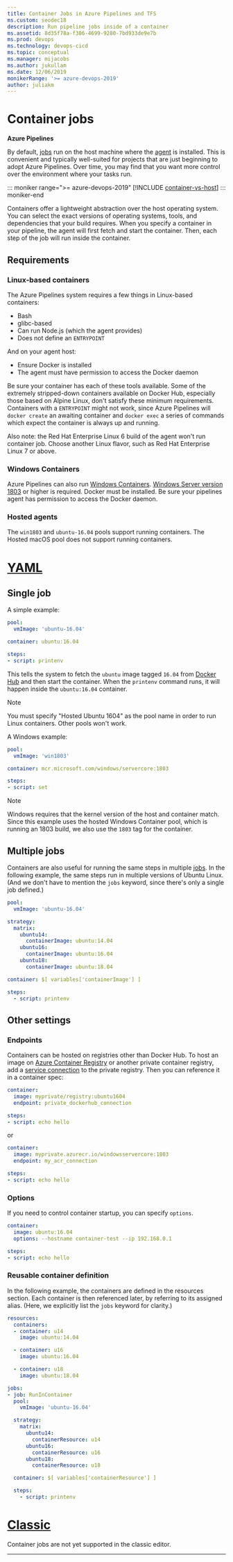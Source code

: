 ```yaml
---
title: Container Jobs in Azure Pipelines and TFS
ms.custom: seodec18
description: Run pipeline jobs inside of a container
ms.assetid: 8d35f78a-f386-4699-9280-7bd933de9e7b
ms.prod: devops
ms.technology: devops-cicd
ms.topic: conceptual
ms.manager: mijacobs
ms.author: jukullam
ms.date: 12/06/2019
monikerRange: '>= azure-devops-2019'
author: juliakm
---
```


# Container jobs

**Azure Pipelines**

By default, [jobs](phases.md) run on the host machine where the [agent](../agents/agents.md)
is installed.
This is convenient and typically well-suited for projects that are just beginning to adopt Azure Pipelines.
Over time, you may find that you want more control over the environment where your tasks run.

<!-- this appears to be identical to the topic monikerRange, but there are build warnings without it -->
::: moniker range=">= azure-devops-2019"
[!INCLUDE [container-vs-host](./_shared/container-vs-host.md)]
::: moniker-end

Containers offer a lightweight abstraction over the host operating system.
You can select the exact versions of operating systems, tools, and dependencies that your build requires.
When you specify a container in your pipeline, the agent will first
fetch and start the container.
Then, each step of the job will run inside the container.

## Requirements

### Linux-based containers

The Azure Pipelines system requires a few things in Linux-based containers:
- Bash
- glibc-based
- Can run Node.js (which the agent provides)
- Does not define an `ENTRYPOINT`

And on your agent host:
- Ensure Docker is installed
- The agent must have permission to access the Docker daemon

Be sure your container has each of these tools available. Some of the extremely stripped-down
containers available on Docker Hub, especially those based on Alpine Linux, don't satisfy these
minimum requirements. Containers with a `ENTRYPOINT` might not work, since Azure Pipelines
will `docker create` an awaiting container and `docker exec` a series of commands which expect
the container is always up and running.

Also note: the Red Hat Enterprise Linux 6 build of the agent won't run container job.
Choose another Linux flavor, such as Red Hat Enterprise Linux 7 or above.

### Windows Containers

Azure Pipelines can also run [Windows Containers](/virtualization/windowscontainers/about/).
[Windows Server version 1803](/windows-server/get-started/get-started-with-1803) or higher is required.
Docker must be installed. Be sure your pipelines agent has permission to access the Docker daemon.

### Hosted agents

The `win1803` and `ubuntu-16.04` pools support running containers.
The Hosted macOS pool does not support running containers.

# [YAML](#tab/yaml)

## Single job

A simple example:

```yaml
pool:
  vmImage: 'ubuntu-16.04'

container: ubuntu:16.04

steps:
- script: printenv
```

This tells the system to fetch the `ubuntu` image tagged `16.04` from
[Docker Hub](https://hub.docker.com) and then start the container. When the
`printenv` command runs, it will happen inside the `ubuntu:16.04` container.

> [!Note]
> You must specify "Hosted Ubuntu 1604" as the
> pool name in order to run Linux containers. Other pools won't work.

A Windows example:

```yaml
pool:
  vmImage: 'win1803'

container: mcr.microsoft.com/windows/servercore:1803

steps:
- script: set
```

> [!Note]
> Windows requires that the kernel version of the host and container match.
> Since this example uses the hosted Windows Container pool, which is running an 1803
> build, we also use the `1803` tag for the container.

## Multiple jobs

Containers are also useful for running the same steps in multiple [jobs](phases.md).
In the following example, the same steps run in multiple versions of Ubuntu Linux.
(And we don't have to mention the `jobs` keyword, since there's only a single job defined.)

```yaml
pool:
  vmImage: 'ubuntu-16.04'

strategy:
  matrix:
    ubuntu14:
      containerImage: ubuntu:14.04
    ubuntu16:
      containerImage: ubuntu:16.04
    ubuntu18:
      containerImage: ubuntu:18.04

container: $[ variables['containerImage'] ]

steps:
  - script: printenv
```

## Other settings

### Endpoints

Containers can be hosted on registries other than Docker Hub. To host
an image on [Azure Container Registry](/azure/container-registry/) or
another private container registry,
add a [service connection](../library/service-endpoints.md) to the
private registry. Then you can reference it in a container spec:

```yaml
container:
  image: myprivate/registry:ubuntu1604
  endpoint: private_dockerhub_connection

steps:
- script: echo hello
```

or

```yaml
container:
  image: myprivate.azurecr.io/windowsservercore:1803
  endpoint: my_acr_connection

steps:
- script: echo hello
```

### Options

If you need to control container startup, you can specify `options`.

```yaml
container:
  image: ubuntu:16.04
  options: --hostname container-test --ip 192.168.0.1

steps:
- script: echo hello
```

### Reusable container definition

In the following example, the containers are defined in the resources section.
Each container is then referenced later, by referring to its assigned alias.
(Here, we explicitly list the `jobs` keyword for clarity.)

```yaml
resources:
  containers:
  - container: u14
    image: ubuntu:14.04

  - container: u16
    image: ubuntu:16.04

  - container: u18
    image: ubuntu:18.04

jobs:
- job: RunInContainer
  pool:
    vmImage: 'ubuntu-16.04'

  strategy:
    matrix:
      ubuntu14:
        containerResource: u14
      ubuntu16:
        containerResource: u16
      ubuntu18:
        containerResource: u18

  container: $[ variables['containerResource'] ]

  steps:
    - script: printenv
```

# [Classic](#tab/classic)

Container jobs are not yet supported in the classic editor.

---
